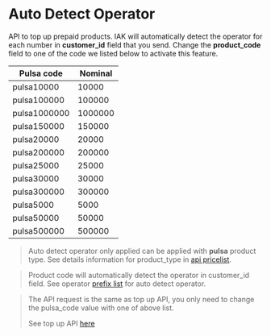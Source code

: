 # Auto Detect Operator

API to top up prepaid products. IAK will automatically detect the operator for each number in **customer_id** field that you send. Change the **product_code** field to one of the code we listed below to activate this feature.

<!-- title: Pulsa Code for Auto Detect Operator -->
Pulsa code | Nominal 
---------|----------
pulsa10000 | 10000
pulsa100000 | 100000
pulsa1000000 | 1000000
pulsa150000 | 150000
pulsa20000 | 20000
pulsa200000 | 200000
pulsa25000 | 25000
pulsa30000 | 30000
pulsa300000 | 300000
pulsa5000 | 5000
pulsa50000 | 50000
pulsa500000 | 500000

<!-- theme: info -->

> Auto detect operator only applied can be applied with **pulsa** product type.
> See details information for product_type in [api pricelist](../price-list.md).

<!-- theme: info -->

> Product code will automatically detect the operator in customer_id field. See operator [prefix list](../../../prefix-list.md) for auto detect operator.

<!-- theme: info -->

> The API request is the same as top up API, you only need to change the pulsa_code value with one of above list. 
> 
> See top up API [here](./top-up.md)



